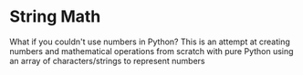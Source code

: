 # String Math

What if you couldn't use numbers in Python? This is an attempt at creating numbers and mathematical operations from scratch with pure Python using an array of characters/strings to represent numbers 
